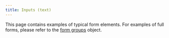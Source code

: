```yaml
---
title: Inputs (text)
---
```


This page contains examples of typical form elements. For examples of full forms, please refer to the <a href="/styleguide/o-form-groups.html">form groups</a> object.
